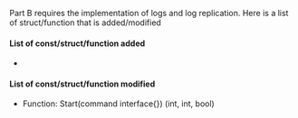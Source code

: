 Part B requires the implementation of logs and log replication. Here is a list of struct/function that is added/modified

#### List of const/struct/function added
*

#### List of const/struct/function modified
* Function: Start(command interface{}) (int, int, bool)
